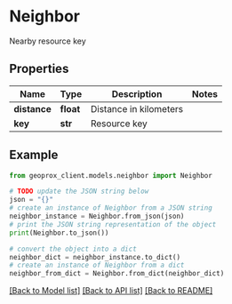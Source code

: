 # Neighbor

Nearby resource key

## Properties

Name | Type | Description | Notes
------------ | ------------- | ------------- | -------------
**distance** | **float** | Distance in kilometers | 
**key** | **str** | Resource key | 

## Example

```python
from geoprox_client.models.neighbor import Neighbor

# TODO update the JSON string below
json = "{}"
# create an instance of Neighbor from a JSON string
neighbor_instance = Neighbor.from_json(json)
# print the JSON string representation of the object
print(Neighbor.to_json())

# convert the object into a dict
neighbor_dict = neighbor_instance.to_dict()
# create an instance of Neighbor from a dict
neighbor_from_dict = Neighbor.from_dict(neighbor_dict)
```
[[Back to Model list]](../README.md#documentation-for-models) [[Back to API list]](../README.md#documentation-for-api-endpoints) [[Back to README]](../README.md)


